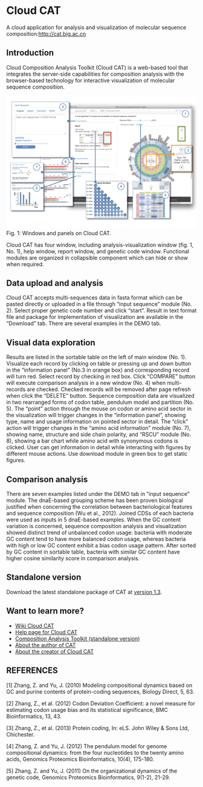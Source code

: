 Cloud CAT
========

A cloud application for analysis and visualization of molecular sequence composition:http://cat.big.ac.cn

## Introduction

Cloud Composition Analysis Toolkit (Cloud CAT) is a web-based tool that integrates the server-side capabilities for composition analysis with the browser-based technology for interactive visualization of molecular sequence composition.

![Fig. 1: Windows and panels on Cloud CAT.](https://github.com/daweih/cloudcat/blob/master/images/cloud_cat_v5.jpg)
Fig. 1: Windows and panels on Cloud CAT.

Cloud CAT has four window, including analysis-visualization window (fig. 1, No. 1), help window, report window, and genetic code window. Functional modules are organized in collapsible component which can hide or show when required.

## Data upload and analysis

Cloud CAT accepts multi-sequences data in fasta format which can be pasted directly or uploaded in a file through “input sequence” module (No. 2). Select proper genetic code number and click “start”. Result in text format file and package for implementation of visualization are available in the “Download” tab. There are several examples in the DEMO tab.

## Visual data exploration

Results are listed in the sortable table on the left of main window (No. 1). Visualize each record by clicking on table or pressing up and down button in the “information panel” (No.3 in orange box) and corresponding record will turn red. Select record by checking in red box. Click “COMPARE” button will execute comparison analysis in a new window (No. 4) when multi-records are checked. Checked records will be removed after page refresh when click the “DELETE” button. Sequence composition data are visualized in two rearranged forms of codon table, pendulum model and partition (No. 5). The “point” action through the mouse on codon or amino acid sector in the visualization will trigger changes in the “information panel”, showing type, name and usage information on pointed sector in detail. The “click” action will trigger changes in the “amino acid information” module (No. 7),  showing name, structure and side chain polarity, and “RSCU” module (No. 8), showing a bar chart while amino acid with synonymous codons is clicked. User can get information in detail while interacting with figures by different mouse actions. Use download module in green box to get static figures.

## Comparison analysis

There are seven examples listed under the DEMO tab in “input sequence” module. The dnaE-based grouping scheme has been proven biological justified when concerning the correlation between bacteriological features and sequence composition (Wu et al., 2012). Joined CDSs of each bacteria were used as inputs in 5 dnaE-based examples. When the GC content variation is concerned, sequence composition analysis and visualization showed distinct trend of unbalanced codon usage: bacteria with moderate GC content tend to have more balanced codon usage, whereas bacteria with high or low GC content exhibit a bias codon usage pattern. After sorted by GC content in sortable table,  bacteria with similar GC content have higher cosine similarity score in comparison analysis.

## Standalone version

Download the latest standalone package of CAT at [version 1.3](https://github.com/daweih/cloudcat/tree/master/bin/CAT1.3).

## Want to learn more?

- [Wiki Cloud CAT](https://github.com/daweih/cloudcat/wiki)
- [Help page for Cloud CAT](http://cat.big.ac.cn/help.php)
- [Composition Analysis Toolkit (standalone version)](https://code.google.com/p/composition-analysis-toolkit)
- [About the author of CAT](http://cbb.big.ac.cn/Zhang_Zhang)
- [About the creator of Cloud CAT](http://cbb.big.ac.cn/Dawei_Huang)



## REFERENCES

[1]	Zhang, Z. and Yu, J. (2010) Modeling compositional dynamics based on GC and purine contents of protein-coding sequences, Biology Direct, 5, 63.

[2] Zhang, Z., et al. (2012) Codon Deviation Coefficient: a novel measure for estimating codon usage bias and its statistical significance, BMC Bioinformatics, 13, 43.

[3] Zhang, Z., et al. (2013) Protein coding, In: eLS. John Wiley & Sons Ltd, Chichester.

[4] Zhang, Z. and Yu, J. (2012) The pendulum model for genome compositional dynamics: from the four nucleotides to the twenty amino acids, Genomics Proteomics Bioinformatics, 10(4), 175-180.

[5] Zhang, Z. and Yu, J. (2011) On the organizational dynamics of the genetic code, Genomics Proteomics Bioinformatics, 9(1-2), 21-29.